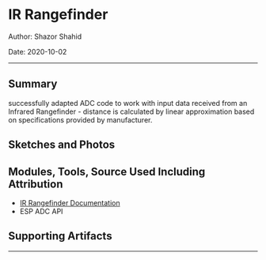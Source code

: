 # IR Rangefinder

Author: Shazor Shahid

Date: 2020-10-02

------

## Summary

successfully adapted ADC code to work with input data received from an Infrared Rangefinder - distance is calculated by linear approximation based on specifications provided by manufacturer.

## Sketches and Photos

## Modules, Tools, Source Used Including Attribution

- [IR Rangefinder Documentation](https://www.sparkfun.com/datasheets/Sensors/Infrared/gp2y0a02yk_e.pdf)
- ESP ADC API

## Supporting Artifacts

------

